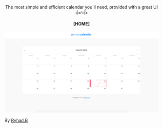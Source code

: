 <p align="center">The most simple and efficient calendar you'll need, provided with a great UI 👍🔥👍</p>

<p align="center"><strong>[HOME]</strong></p>
<img src="./screenshots/home-image.png" />

<p>By <a href="https://ryhad.com">Ryhad.B</a> </p>

</p>
